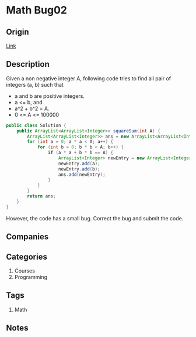 # Math Bug02

## Origin

[Link](https://www.interviewbit.com/problems/mathbug02/)

## Description

Given a non negative integer A, following code tries to find all pair of integers (a, b) such that

* a and b are positive integers.
* a <= b, and
* a^2 + b^2 = A.
* 0 <= A <= 100000

```Java
public class Solution {
    public ArrayList<ArrayList<Integer>> squareSum(int A) {
        ArrayList<ArrayList<Integer>> ans = new ArrayList<ArrayList<Integer>>();
        for (int a = 0; a * a < A; a++) {
            for (int b = 0; b * b < A; b++) {
                if (a * a + b * b == A) {
                    ArrayList<Integer> newEntry = new ArrayList<Integer>();
                    newEntry.add(a);
                    newEntry.add(b);
                    ans.add(newEntry);
                }
            }
        }
        return ans;
    }
}
```

However, the code has a small bug. Correct the bug and submit the code.

## Companies

## Categories

1. Courses
1. Programming

## Tags

1. Math

## Notes